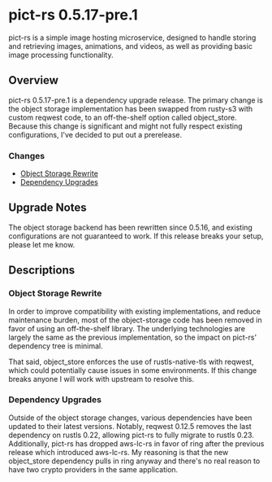 # pict-rs 0.5.17-pre.1

pict-rs is a simple image hosting microservice, designed to handle storing and retrieving images,
animations, and videos, as well as providing basic image processing functionality.

## Overview

pict-rs 0.5.17-pre.1 is a dependency upgrade release. The primary change is the object storage
implementation has been swapped from rusty-s3 with custom reqwest code, to an off-the-shelf option
called object_store. Because this change is significant and might not fully respect existing
configurations, I've decided to put out a prerelease.


### Changes

- [Object Storage Rewrite](#object-storage-rewrite)
- [Dependency Upgrades](#dependency-upgrades)


## Upgrade Notes

The object storage backend has been rewritten since 0.5.16, and existing configurations are not
guaranteed to work. If this release breaks your setup, please let me know.

## Descriptions

### Object Storage Rewrite

In order to improve compatibility with existing implementations, and reduce maintenance burden, most
of the object-storage code has been removed in favor of using an off-the-shelf library. The
underlying technologies are largely the same as the previous implementation, so the impact on
pict-rs' dependency tree is minimal.

That said, object_store enforces the use of rustls-native-tls with reqwest, which could potentially
cause issues in some environments. If this change breaks anyone I will work with upstream to resolve
this.


### Dependency Upgrades

Outside of the object storage changes, various dependencies have been updated to their latest
versions. Notably, reqwest 0.12.5 removes the last dependency on rustls 0.22, allowing pict-rs to
fully migrate to rustls 0.23. Additionally, pict-rs has dropped aws-lc-rs in favor of ring after the
previous release which introduced aws-lc-rs. My reasoning is that the new object_store dependency
pulls in ring anyway and there's no real reason to have two crypto providers in the same
application.
